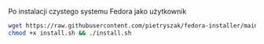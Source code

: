 Po instalacji czystego systemu Fedora jako użytkownik

```bash
wget https://raw.githubusercontent.com/pietryszak/fedora-installer/main/install.sh && 
chmod +x install.sh && ./install.sh
```

